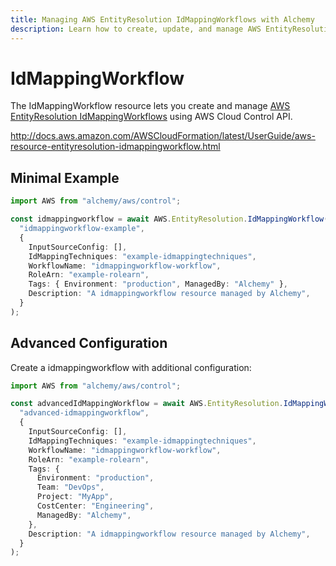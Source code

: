 ```yaml
---
title: Managing AWS EntityResolution IdMappingWorkflows with Alchemy
description: Learn how to create, update, and manage AWS EntityResolution IdMappingWorkflows using Alchemy Cloud Control.
---
```


# IdMappingWorkflow

The IdMappingWorkflow resource lets you create and manage [AWS EntityResolution IdMappingWorkflows](https://docs.aws.amazon.com/entityresolution/latest/userguide/) using AWS Cloud Control API.

http://docs.aws.amazon.com/AWSCloudFormation/latest/UserGuide/aws-resource-entityresolution-idmappingworkflow.html

## Minimal Example

```ts
import AWS from "alchemy/aws/control";

const idmappingworkflow = await AWS.EntityResolution.IdMappingWorkflow(
  "idmappingworkflow-example",
  {
    InputSourceConfig: [],
    IdMappingTechniques: "example-idmappingtechniques",
    WorkflowName: "idmappingworkflow-workflow",
    RoleArn: "example-rolearn",
    Tags: { Environment: "production", ManagedBy: "Alchemy" },
    Description: "A idmappingworkflow resource managed by Alchemy",
  }
);
```

## Advanced Configuration

Create a idmappingworkflow with additional configuration:

```ts
import AWS from "alchemy/aws/control";

const advancedIdMappingWorkflow = await AWS.EntityResolution.IdMappingWorkflow(
  "advanced-idmappingworkflow",
  {
    InputSourceConfig: [],
    IdMappingTechniques: "example-idmappingtechniques",
    WorkflowName: "idmappingworkflow-workflow",
    RoleArn: "example-rolearn",
    Tags: {
      Environment: "production",
      Team: "DevOps",
      Project: "MyApp",
      CostCenter: "Engineering",
      ManagedBy: "Alchemy",
    },
    Description: "A idmappingworkflow resource managed by Alchemy",
  }
);
```

